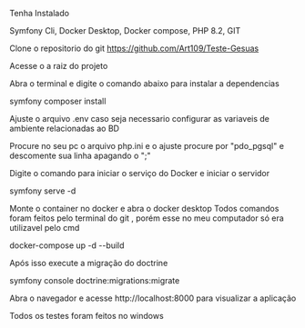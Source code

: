 Tenha Instalado 

Symfony Cli,
Docker Desktop,
Docker compose,
PHP 8.2,
GIT


Clone o repositorio do git
https://github.com/Art109/Teste-Gesuas

Acesse o a raiz do projeto

Abra o terminal e digite o comando abaixo para instalar a dependencias

symfony composer install

Ajuste o arquivo .env caso seja necessario configurar as variaveis de ambiente relacionadas ao BD

Procure no seu pc o arquivo php.ini e o ajuste procure por "pdo_pgsql" e descomente sua linha apagando o ";"

Digite o comando para iniciar o serviço do Docker e iniciar o servidor


symfony serve -d

Monte o container no docker e abra o docker desktop
Todos comandos foram feitos pelo terminal do git , porém esse no meu computador só era utilizavel pelo cmd

docker-compose up -d --build

Após isso execute a migração do doctrine

symfony console doctrine:migrations:migrate

Abra o navegador e acesse http://localhost:8000 para visualizar a aplicação

Todos os testes foram feitos no windows
